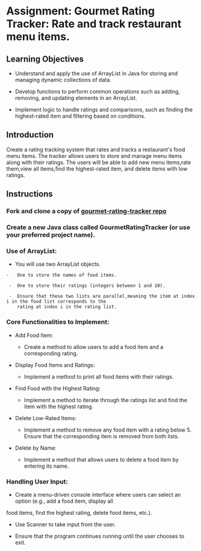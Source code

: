 # Assignment:  Gourmet Rating Tracker: Rate and track restaurant menu items.

## Learning Objectives

- Understand and apply the use of ArrayList in Java for storing and managing dynamic collections of data.

- Develop functions to perform common operations such as adding, removing, and updating elements in an ArrayList.
  
- Implement logic to handle ratings and comparisons, such as finding the highest-rated item and filtering based on conditions.


## Introduction

Create a rating tracking system that rates and tracks a restaurant's food menu items.
The tracker allows users to store and manage menu items along with their ratings.
The users will be able to add new menu items,rate them,view all items,find the highest-rated item, and delete items with low ratings.

## Instructions

###    Fork and clone a copy of <a href="https://github.com/SkillsUnion/gourmet-rating-tracker.git" target="_blank">gourmet-rating-tracker repo</a>

###    Create a new Java class called GourmetRatingTracker (or use your preferred project name).

###    Use of ArrayList:

   -    You will use two ArrayList objects.

    -   One to store the names of food items.

     -  One to store their ratings (integers between 1 and 10).

     -  Ensure that these two lists are parallel,meaning the item at index i in the food list corresponds to the 
        rating at index i in the rating list.

### Core Functionalities to Implement:

 - Add Food Item:

   -  Create a method to allow users to add a food item and a corresponding rating.

-  Display Food Items and Ratings:

   -   Implement a method to print all food items with their ratings.

- Find Food with the Highest Rating:

   -  Implement a method to iterate through the ratings list and find the item with the highest rating.

- Delete Low-Rated Items:

   -  Implement a method to remove any food item with a rating below 5. Ensure that the corresponding item is removed from both lists.

- Delete by Name:

   -  Implement a method that allows users to delete a food item by entering its name.

### Handling User Input:

- Create a menu-driven console interface where users can select an option (e.g., add a food item, display all 

food   items, find the highest rating, delete food items, etc.).

- Use Scanner to take input from the user.

- Ensure that the program continues running until the user chooses to exit.





